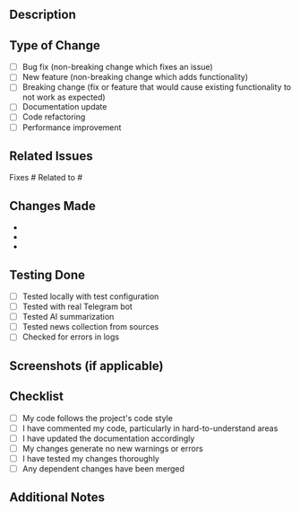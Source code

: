 ## Description
<!-- Provide a brief description of the changes in this PR -->

## Type of Change
<!-- Mark the relevant option with an "x" -->

- [ ] Bug fix (non-breaking change which fixes an issue)
- [ ] New feature (non-breaking change which adds functionality)
- [ ] Breaking change (fix or feature that would cause existing functionality to not work as expected)
- [ ] Documentation update
- [ ] Code refactoring
- [ ] Performance improvement

## Related Issues
<!-- Link to related issues using #issue_number -->
Fixes #
Related to #

## Changes Made
<!-- List the specific changes made in this PR -->

- 
- 
- 

## Testing Done
<!-- Describe the testing you've performed -->

- [ ] Tested locally with test configuration
- [ ] Tested with real Telegram bot
- [ ] Tested AI summarization
- [ ] Tested news collection from sources
- [ ] Checked for errors in logs

## Screenshots (if applicable)
<!-- Add screenshots to demonstrate the changes -->

## Checklist
<!-- Mark completed items with an "x" -->

- [ ] My code follows the project's code style
- [ ] I have commented my code, particularly in hard-to-understand areas
- [ ] I have updated the documentation accordingly
- [ ] My changes generate no new warnings or errors
- [ ] I have tested my changes thoroughly
- [ ] Any dependent changes have been merged

## Additional Notes
<!-- Any additional information that reviewers should know -->
